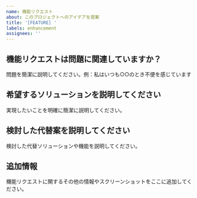```yaml
---
name: 機能リクエスト
about: このプロジェクトへのアイデアを提案
title: '[FEATURE] '
labels: enhancement
assignees: ''
---
```


## 機能リクエストは問題に関連していますか？
問題を簡潔に説明してください。例：私はいつも○○のとき不便を感じています

## 希望するソリューションを説明してください
実現したいことを明確に簡潔に説明してください。

## 検討した代替案を説明してください
検討した代替ソリューションや機能を説明してください。

## 追加情報
機能リクエストに関するその他の情報やスクリーンショットをここに追加してください。
